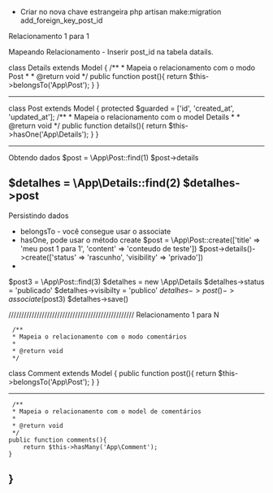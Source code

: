 - Criar no nova chave estrangeira
php artisan make:migration add_foreign_key_post_id


Relacionamento 1 para 1

Mapeando Relacionamento - Inserir post_id na tabela datails.

class Details extends Model
{
    /**
     * Mapeia o relacionamento com o modo Post
     *
     * @return void
     */
    public function post(){
        return $this->belongsTo('App\Post');
    }
}

--------------------------------------------------
class Post extends Model
{
    protected $guarded = ['id', 'created_at', 'updated_at'];
    /**
     * Mapeia o relacionamento com o model Details
     *
     * @return void
     */
    public function details(){
        return $this->hasOne('App\Details');
    }
}

------------------------------------------------------
Obtendo dados
$post = \App\Post::find(1)
$post->details

$detalhes = \App\Details::find(2)
$detalhes->post
--------------------------------------------------
Persistindo dados 
- belongsTo - você consegue usar o associate
- hasOne, pode usar o método create
$post = \App\Post::create(['title' => 'meu post 1 para 1', 'content' => 'conteudo de teste'])
$post->details()->create(['status' => 'rascunho', 'visibility' => 'privado'])
- 
$post3 = \App\Post::find(3)
$detalhes = new \App\Details
$detalhes->status = 'publicado'
$detalhes->visibilty = 'publico'
$detalhes->post()->associate($post3)
$detalhes->save()

/////////////////////////////////////////////////
Relacionamento 1 para N

     /**
     * Mapeia o relacionamento com o modo comentários
     *
     * @return void
     */
class Comment extends Model
{
   public function post(){
      return $this->belongsTo('App\Post');
   }
}

------------------------------------------
     /**
     * Mapeia o relacionamento com o model de comentários
     *
     * @return void
     */
    public function comments(){
        return $this->hasMany('App\Comment');
    }
}
--------------------------------------------



